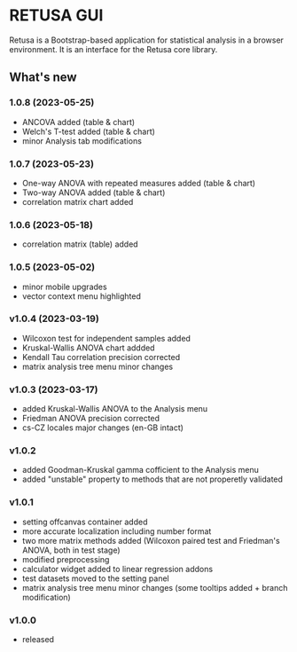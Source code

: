 # RETUSA GUI

Retusa is a Bootstrap-based application for statistical analysis in a browser environment. It is an interface for the Retusa core library.

## What's new

### 1.0.8 (2023-05-25)

- ANCOVA added (table & chart)
- Welch's T-test added (table & chart)
- minor Analysis tab modifications

### 1.0.7 (2023-05-23)

- One-way ANOVA with repeated measures added (table & chart)
- Two-way ANOVA added (table & chart)
- correlation matrix chart added

### 1.0.6 (2023-05-18)

- correlation matrix (table) added

### 1.0.5 (2023-05-02)

- minor mobile upgrades
- vector context menu highlighted

### v1.0.4 (2023-03-19)

- Wilcoxon test for independent samples added
- Kruskal-Wallis ANOVA chart addded
- Kendall Tau correlation precision corrected
- matrix analysis tree menu minor changes

### v1.0.3 (2023-03-17)

- added Kruskal-Wallis ANOVA to the Analysis menu
- Friedman ANOVA precision corrected
- cs-CZ locales major changes (en-GB intact)

### v1.0.2

- added Goodman-Kruskal gamma cofficient to the Analysis menu
- added "unstable" property to methods that are not properetly validated

### v1.0.1

- setting offcanvas container added
- more accurate localization including number format
- two more matrix methods added (Wilcoxon paired test and Friedman's ANOVA, both in test stage)
- modified preprocessing
- calculator widget added to linear regression addons
- test datasets moved to the setting panel
- matrix analysis tree menu minor changes (some tooltips added + branch modification)

### v1.0.0

- released
